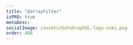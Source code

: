 ```yaml
---
title: "@arrayFilter"
isPRO: true
metaDesc:
socialImage: /assets/GatoGraphQL-logo-suki.png
order: 400
---
```

